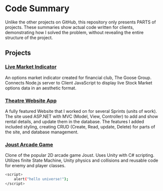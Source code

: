 # Code Summary

Unlike the other projects on GitHub, this repository only presents PARTS of projects. These summaries show actual code written for clients, demonstrating how I solved the problem, without revealing the entire structure of the project.

## Projects

### [Live Market Indicator](https://github.com/MrSchaffner/Code-Summary/tree/master/Market_Indicator_CodeSummary)

An options market indicator created for financial club, The Goose Group. Connects Node.js server to Client JavaScript to display live Stock Market options data in an aesthetic format.

### [Theatre Website App](https://github.com/MrSchaffner/Code-Summary/tree/master/Theatre_dotNet_CodeSummary)

A fully featured Website that I worked on for several Sprints (units of work). The site used ASP.NET with MVC (Model, View, Controller) to add and show rental details, and update them in the database.   The features I added included styling, creating CRUD (Create, Read, update, Delete) for parts of the site, and database management.

### [Joust Arcade Game](https://github.com/MrSchaffner/Unity/tree/master/Joust_Arcade)

Clone of the popular 2D arcade game Joust. Uses Unity with C# scripting. Utilizes finite State Machine, Unity physics and collisions and reusable code for enemy and player classes.


```bash
<script>
    alert("hello universe!");
</script>
```